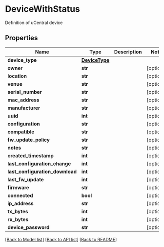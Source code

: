 # DeviceWithStatus

Definition of uCentral device

## Properties
Name | Type | Description | Notes
------------ | ------------- | ------------- | -------------
**device_type** | [**DeviceType**](DeviceType.md) |  | 
**owner** | **str** |  | [optional] 
**location** | **str** |  | [optional] 
**venue** | **str** |  | [optional] 
**serial_number** | **str** |  | [optional] 
**mac_address** | **str** |  | [optional] 
**manufacturer** | **str** |  | [optional] 
**uuid** | **int** |  | [optional] 
**configuration** | **str** |  | [optional] 
**compatible** | **str** |  | [optional] 
**fw_update_policy** | **str** |  | [optional] 
**notes** | **str** |  | [optional] 
**created_timestamp** | **int** |  | [optional] 
**last_configuration_change** | **int** |  | [optional] 
**last_configuration_download** | **int** |  | [optional] 
**last_fw_update** | **int** |  | [optional] 
**firmware** | **str** |  | [optional] 
**connected** | **bool** |  | [optional] 
**ip_address** | **str** |  | [optional] 
**tx_bytes** | **int** |  | [optional] 
**rx_bytes** | **int** |  | [optional] 
**device_password** | **str** |  | [optional] 

[[Back to Model list]](../README.md#documentation-for-models) [[Back to API list]](../README.md#documentation-for-api-endpoints) [[Back to README]](../README.md)



